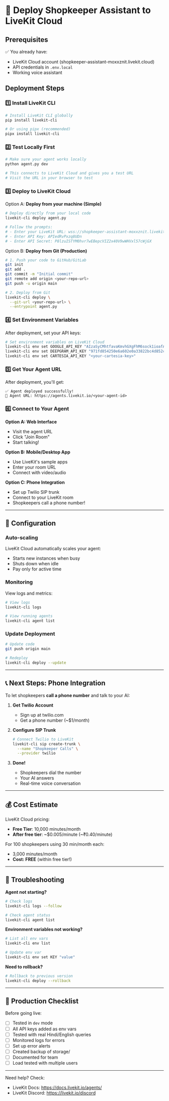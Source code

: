 # 🚀 Deploy Shopkeeper Assistant to LiveKit Cloud

## Prerequisites
✅ You already have:
- LiveKit Cloud account (shopkeeper-assistant-moxxznit.livekit.cloud)
- API credentials in `.env.local`
- Working voice assistant

## Deployment Steps

### 1️⃣ **Install LiveKit CLI**

```bash
# Install LiveKit CLI globally
pip install livekit-cli

# Or using pipx (recommended)
pipx install livekit-cli
```

### 2️⃣ **Test Locally First**

```bash
# Make sure your agent works locally
python agent.py dev

# This connects to LiveKit Cloud and gives you a test URL
# Visit the URL in your browser to test
```

### 3️⃣ **Deploy to LiveKit Cloud**

Option A: **Deploy from your machine (Simple)**

```bash
# Deploy directly from your local code
livekit-cli deploy agent.py

# Follow the prompts:
# - Enter your LiveKit URL: wss://shopkeeper-assistant-moxxznit.livekit.cloud
# - Enter API Key: APIedRvPxzq8UDn
# - Enter API Secret: P8lzuISTYM0hvr7wEBepcVIZ2x40V9wWHVxl57cWjGX
```

Option B: **Deploy from Git (Production)**

```bash
# 1. Push your code to GitHub/GitLab
git init
git add .
git commit -m "Initial commit"
git remote add origin <your-repo-url>
git push -u origin main

# 2. Deploy from Git
livekit-cli deploy \
  --git-url <your-repo-url> \
  --entrypoint agent.py
```

### 4️⃣ **Set Environment Variables**

After deployment, set your API keys:

```bash
# Set environment variables on LiveKit Cloud
livekit-cli env set GOOGLE_API_KEY "AIzaSyCMhtfavaKmvhGXgFhM6sock1ioafAChTQ"
livekit-cli env set DEEPGRAM_API_KEY "971fd854250e6a602e0a33822bc4d852c5366cf5"
livekit-cli env set CARTESIA_API_KEY "<your-cartesia-key>"
```

### 5️⃣ **Get Your Agent URL**

After deployment, you'll get:
```
✅ Agent deployed successfully!
📍 Agent URL: https://agents.livekit.io/<your-agent-id>
```

### 6️⃣ **Connect to Your Agent**

**Option A: Web Interface**
- Visit the agent URL
- Click "Join Room"
- Start talking!

**Option B: Mobile/Desktop App**
- Use LiveKit's sample apps
- Enter your room URL
- Connect with video/audio

**Option C: Phone Integration**
- Set up Twilio SIP trunk
- Connect to your LiveKit room
- Shopkeepers call a phone number!

---

## 🔧 Configuration

### Auto-scaling
LiveKit Cloud automatically scales your agent:
- Starts new instances when busy
- Shuts down when idle
- Pay only for active time

### Monitoring
View logs and metrics:
```bash
# View logs
livekit-cli logs

# View running agents
livekit-cli agent list
```

### Update Deployment
```bash
# Update code
git push origin main

# Redeploy
livekit-cli deploy --update
```

---

## 📞 **Next Steps: Phone Integration**

To let shopkeepers **call a phone number** and talk to your AI:

1. **Get Twilio Account**
   - Sign up at twilio.com
   - Get a phone number (~$1/month)

2. **Configure SIP Trunk**
   ```bash
   # Connect Twilio to LiveKit
   livekit-cli sip create-trunk \
     --name "Shopkeeper Calls" \
     --provider twilio
   ```

3. **Done!**
   - Shopkeepers dial the number
   - Your AI answers
   - Real-time voice conversation

---

## 💰 **Cost Estimate**

LiveKit Cloud pricing:
- **Free Tier**: 10,000 minutes/month
- **After free tier**: ~$0.005/minute (~₹0.40/minute)

For 100 shopkeepers using 30 min/month each:
- 3,000 minutes/month
- **Cost: FREE** (within free tier!)

---

## 🐛 **Troubleshooting**

**Agent not starting?**
```bash
# Check logs
livekit-cli logs --follow

# Check agent status
livekit-cli agent list
```

**Environment variables not working?**
```bash
# List all env vars
livekit-cli env list

# Update env var
livekit-cli env set KEY "value"
```

**Need to rollback?**
```bash
# Rollback to previous version
livekit-cli deploy --rollback
```

---

## 🎯 **Production Checklist**

Before going live:
- [ ] Tested in `dev` mode
- [ ] All API keys added as env vars
- [ ] Tested with real Hindi/English queries
- [ ] Monitored logs for errors
- [ ] Set up error alerts
- [ ] Created backup of storage/
- [ ] Documented for team
- [ ] Load tested with multiple users

---

Need help? Check:
- LiveKit Docs: https://docs.livekit.io/agents/
- LiveKit Discord: https://livekit.io/discord
